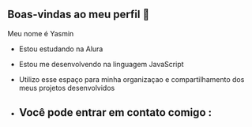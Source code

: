 ## Boas-vindas ao meu perfil 🎀

Meu nome é Yasmin

- Estou estudando na Alura
- Estou me desenvolvendo na linguagem JavaScript
- Utilizo esse espaço para minha organizaçao e compartilhamento dos meus projetos desenvolvidos

- ## Você pode entrar em contato comigo :
